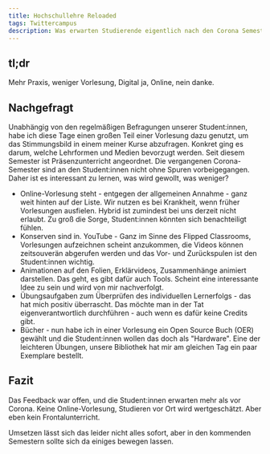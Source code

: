 ```yaml
---
title: Hochschullehre Reloaded
tags: Twittercampus 
description: Was erwarten Studierende eigentlich nach den Corona Semestern von der Lehre?
---
```


## tl;dr

Mehr Praxis, weniger Vorlesung, Digital ja, Online, nein danke.  

## Nachgefragt

Unabhängig von den regelmäßigen Befragungen unserer Student:innen, habe ich diese Tage einen großen Teil einer Vorlesung dazu genutzt, um das Stimmungsbild in einem meiner Kurse abzufragen. Konkret ging es darum, welche Lehrformen und Medien bevorzugt werden. Seit diesem Semester ist Präsenzunterricht angeordnet. Die vergangenen Corona-Semester sind an den Student:innen nicht ohne Spuren vorbeigegangen. Daher ist es interessant zu lernen, was wird gewollt, was weniger? 

- Online-Vorlesung steht - entgegen der allgemeinen Annahme - ganz weit hinten auf der Liste. Wir nutzen es bei Krankheit, wenn früher Vorlesungen ausfielen. Hybrid ist zumindest bei uns derzeit nicht erlaubt. Zu groß die Sorge, Student:innen könnten sich benachteiligt fühlen.
- Konserven sind in. YouTube - Ganz im Sinne des Flipped Classrooms, Vorlesungen aufzeichnen scheint anzukommen, die Videos können zeitsouverän abgerufen werden und das Vor- und Zurückspulen ist den Student:innen wichtig. 
- Animationen auf den Folien, Erklärvideos, Zusammenhänge animiert darstellen. Das geht, es gibt dafür auch Tools. Scheint eine interessante Idee zu sein und wird von mir nachverfolgt. 
- Übungsaufgaben zum Überprüfen des individuellen Lernerfolgs - das hat mich positiv überrascht. Das möchte man in der Tat eigenverantwortlich durchführen - auch wenn es dafür keine Credits gibt. 
- Bücher - nun habe ich in einer Vorlesung ein Open Source Buch (OER) gewählt und die Student:innen wollen das doch als "Hardware". Eine der leichteren Übungen, unsere Bibliothek hat mir am gleichen Tag ein paar Exemplare bestellt.

## Fazit

Das Feedback war offen, und die Student:innen erwarten mehr als vor Corona. Keine Online-Vorlesung, Studieren vor Ort wird wertgeschätzt. Aber eben kein Frontalunterricht. 

Umsetzen lässt sich das leider nicht alles sofort, aber in den kommenden Semestern sollte sich da einiges bewegen lassen.